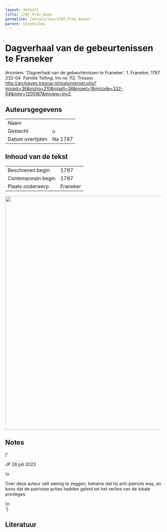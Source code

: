 ```yaml
---
layout: default
title: 1787_Fran_Anon
permalink: /chronicles/1787_Fran_Anon/
parent: Chronicles
--- 
```



# Dagverhaal van de gebeurtenissen te Franeker 

Anoniem. ‘Dagverhaal van de gebeurtenissen te Franeker’. 1. Franeker, 1787. 332-04  Familie Telting. Inv no 112. Tresaor. http://archieven.tresoar.nl/maisinternet.php?mivast=36&mizig=210&miadt=36&miaet=1&micode=332-04&minr=1205167&miview=inv2. 

## Auteursgegevens 

| | | 
| --------------- | --------------- | 
| Naam |   | 
| Geslacht | u | 
| Datum overlijden | Na 1787 | 

## Inhoud van de tekst 

| | | 
| --------------- | --------------- | 
| Beschreven begin | 1787 | 
| Contemporain begin | 1787 | 
| Plaats onderwerp | Franeker | 

[<img src="..\..\barplots_chronicles\1787_Fran_Anon.jpg" width="750"/>](..\..\barplots_chronicles\1787_Fran_Anon.jpg) 

## Notes 

['<div data-schema-version="8"><p>JP 28 juli 2023</p>\n<p>Over deze auteur valt weinig te zeggen, behalve dat hij anti-patriots was, en boos dat de patriotse acties hadden geleid tot het verlies van de lokale privileges</p>\n</div>'] 

## Literatuur 

